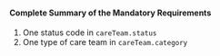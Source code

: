 #### Complete Summary of the Mandatory Requirements

1.  One status code in `careTeam.status`
1.  One type of care team in `careTeam.category`

